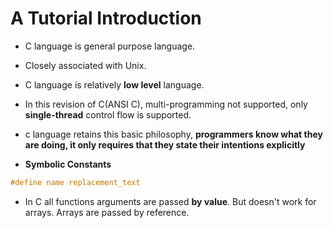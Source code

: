 # A Tutorial Introduction
- C language is general purpose language.
- Closely associated with Unix.
- C language is relatively **low level** language.
- In this revision of C(ANSI C), multi-programming not supported, only **single-thread** control flow is supported.
- c language retains this basic philosophy, **programmers know what they are doing, it only requires that they state their intentions explicitly**

- **Symbolic Constants**
``` C
#define name replacement_text
```
- In C all functions arguments are passed **by value**. But doesn't work for arrays. Arrays are passed by reference.